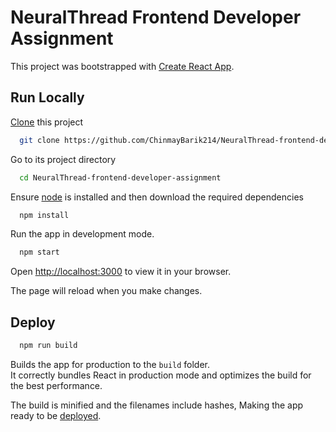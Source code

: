 # NeuralThread Frontend Developer Assignment

This project was bootstrapped with [Create React App](https://github.com/facebook/create-react-app).

## Run Locally

[Clone](https://docs.github.com/en/repositories/creating-and-managing-repositories/cloning-a-repository) this project

```bash
  git clone https://github.com/ChinmayBarik214/NeuralThread-frontend-developer-assignment
```

Go to its project directory

```bash
  cd NeuralThread-frontend-developer-assignment
```

Ensure [node](https://nodejs.org/en/download/) is installed and then download the required dependencies

```bash
  npm install
```

Run the app in development mode.
```bash
  npm start
```
Open [http://localhost:3000](http://localhost:3000) to view it in your browser.

The page will reload when you make changes.
## Deploy
```bash
  npm run build
```
Builds the app for production to the `build` folder.\
It correctly bundles React in production mode and optimizes the build for the best performance.

The build is minified and the filenames include hashes,
Making the app ready to be [deployed](https://facebook.github.io/create-react-app/docs/deployment).
